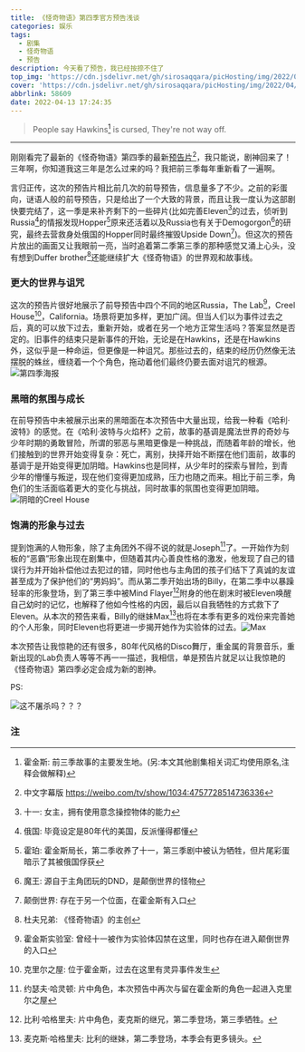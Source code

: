 ```yaml
---
title: 《怪奇物语》第四季官方预告浅谈
categories: 娱乐
tags:
  - 剧集
  - 怪奇物语
  - 预告
description: 今天看了预告，我已经按捺不住了
top_img: 'https://cdn.jsdelivr.net/gh/sirosaqqara/picHosting/img/2022/04/13/172819.jpg'
cover: 'https://cdn.jsdelivr.net/gh/sirosaqqara/picHosting/img/2022/04/13/174206.gif'
abbrlink: 58609
date: 2022-04-13 17:24:35
---
```


> People say Hawkins[^0] is cursed, They're not way off.

------

刚刚看完了最新的《怪奇物语》第四季的最新[预告片](https://www.youtube.com/watch?v=yQEondeGvKo)[^1]，我只能说，剧神回来了！三年啊，你知道我这三年是怎么过来的吗？我把前三季每年重新看了一遍啊。

言归正传，这次的预告片相比前几次的前导预告，信息量多了不少。之前的彩蛋向，谜语人般的前导预告，只是给出了一个大致的背景，而且让我一度认为这部剧快要完结了，这一季是来补齐剩下的一些碎片(比如完善Eleven[^2]的过去，侦听到Russia[^3]的情报发现Hopper[^4]原来还活着以及Russia也有关于Demogorgon[^5]的研究，最终去营救身处俄国的Hopper同时最终摧毁Upside Down[^6])。但这次的预告片放出的画面又让我眼前一亮，当时追着第二季第三季的那种感觉又涌上心头，没有想到Duffer brother[^7]还能继续扩大《怪奇物语》的世界观和故事线。

### 更大的世界与诅咒

这次的预告片很好地展示了前导预告中四个不同的地区Russia，The Lab[^8]，Creel House[^9]，California。场景将更加多样，更加广阔。但当人们以为事件过去之后，真的可以放下过去，重新开始，或者在另一个地方正常生活吗？答案显然是否定的。旧事件的结束只是新事件的开始，无论是在Hawkins，还是在Hawkins外，这似乎是一种命运，但更像是一种诅咒。那些过去的，结束的经历仍然像无法摆脱的蛛丝，缠绕着一个个角色，拖动着他们最终仍要去面对诅咒的根源。![第四季海报](https://cdn.jsdelivr.net/gh/sirosaqqara/picHosting/img/2022/04/13/144308.jpg)

### 黑暗的氛围与成长

在前导预告中未被展示出来的黑暗面在本次预告中大量出现，给我一种看《哈利·波特》的感觉。在《哈利·波特与火焰杯》之前，故事的基调是魔法世界的奇妙与少年时期的勇敢冒险，所谓的邪恶与黑暗更像是一种挑战，而随着年龄的增长，他们接触到的世界开始变得复杂：死亡，离别，抉择开始不断摆在他们面前，故事的基调于是开始变得更加阴暗。Hawkins也是同样，从少年时的探索与冒险，到青少年的懵懂与叛逆，现在他们变得更加成熟，压力也随之而来。相比于前三季，角色们的生活面临着更大的变化与挑战，同时故事的氛围也变得更加阴暗。![阴暗的Creel House](https://cdn.jsdelivr.net/gh/sirosaqqara/picHosting/img/2022/04/13/152755.jpg)

### 饱满的形象与过去

提到饱满的人物形象，除了主角团外不得不说的就是Joseph[^10]了。一开始作为刻板的“恶霸”形象出现在剧集中，但随着其内心善良性格的激发，他发现了自己的错误行为并开始补偿他过去犯过的错，同时他也与主角团的孩子们结下了真诚的友谊甚至成为了保护他们的“男妈妈”。而从第二季开始出场的Billy，在第二季中以暴躁轻率的形象登场，到了第三季中被Mind Flayer[^11]附身的他在剧末时被Eleven唤醒自己幼时的记忆，也解释了他如今性格的内因，最后以自我牺牲的方式救下了Eleven。从本次的预告来看，Billy的继妹Max[^12]也将在本季有更多的戏份来完善她的个人形象，同时Eleven也将更进一步揭开她作为实验体的过去。![Max](https://cdn.jsdelivr.net/gh/sirosaqqara/picHosting/img/2022/04/13/164531.jpg)

本次预告让我惊艳的还有很多，80年代风格的Disco舞厅，重金属的背景音乐，重新出现的Lab负责人等等不再一一描述，我相信，单是预告片就足以让我惊艳的《怪奇物语》第四季必定会成为新的剧神。

PS:

![这不屠杀吗？？？](https://cdn.jsdelivr.net/gh/sirosaqqara/picHosting/img/2022/04/13/172142.jpg)

### 注

[^0]:霍金斯: 前三季故事的主要发生地。(另:本文其他剧集相关词汇均使用原名,注释会做解释)
[^1]:中文字幕版 <https://weibo.com/tv/show/1034:4757728514736336>
[^2]:十一: 女主，拥有使用意念操控物体的能力
[^3]:俄国: 毕竟设定是80年代的美国，反派懂得都懂
[^4]: 霍珀: 霍金斯局长，第二季收养了十一，第三季剧中被认为牺牲，但片尾彩蛋暗示了其被俄国俘获
[^5]:魔王: 源自于主角团玩的DND，是颠倒世界的怪物
[^6]:颠倒世界: 存在于另一个位面，在霍金斯有入口
[^7]:杜夫兄弟: 《怪奇物语》的主创
[^8]:霍金斯实验室: 曾经十一被作为实验体囚禁在这里，同时也存在进入颠倒世界的入口
[^9]:克里尔之屋: 位于霍金斯，过去在这里有灵异事件发生
[^10]: 约瑟夫·哈灵顿: 片中角色，本次预告中再次与留在霍金斯的角色一起进入克里尔之屋
[^11]:比利·哈格里夫: 片中角色，麦克斯的继兄，第二季登场，第三季牺牲。
[^12]:麦克斯·哈格里夫: 比利的继妹，第二季登场，本季会有更多镜头。
